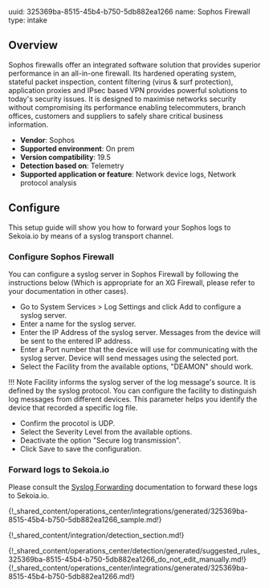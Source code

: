 uuid: 325369ba-8515-45b4-b750-5db882ea1266
name: Sophos Firewall
type: intake

## Overview
Sophos firewalls offer an integrated software solution that provides superior performance in an all-in-one firewall. Its hardened operating system, stateful packet inspection, content filtering (virus & surf protection), application proxies and IPsec based VPN provides powerful solutions to today's security issues. It is designed to maximise networks security without compromising its performance enabling telecommuters, branch offices, customers and suppliers to safely share critical business information.

- **Vendor**: Sophos
- **Supported environment**: On prem
- **Version compatibility**: 19.5
- **Detection based on**: Telemetry
- **Supported application or feature**: Network device logs, Network protocol analysis


## Configure

This setup guide will show you how to forward your Sophos logs
to Sekoia.io by means of a syslog transport channel.

### Configure Sophos Firewall
You can configure a syslog server in Sophos Firewall by following the instructions below (Which is appropriate for an XG Firewall, please refer to your documentation in other cases).

- Go to System Services > Log Settings and click Add to configure a syslog server.
- Enter a name for the syslog server.
- Enter the IP Address of the syslog server. Messages from the device will be sent to the entered IP address.
- Enter a Port number that the device will use for communicating with the syslog server. Device will send messages using the selected port.
- Select the Facility from the available options, "DEAMON" should work.

!!! Note
    Facility informs the syslog server of the log message's source. It is defined by the syslog protocol. You can configure the facility to distinguish log messages from different devices. This parameter helps you identify the device that recorded a specific log file.

- Confirm the procotol is UDP.
- Select the Severity Level from the available options.
- Deactivate the option "Secure log transmission".
- Click Save to save the configuration.

### Forward logs to Sekoia.io

Please consult the [Syslog Forwarding](/integration/ingestion_methods/syslog/sekoiaio_forwarder) documentation to forward these logs to Sekoia.io.


{!_shared_content/operations_center/integrations/generated/325369ba-8515-45b4-b750-5db882ea1266_sample.md!}


{!_shared_content/integration/detection_section.md!}

{!_shared_content/operations_center/detection/generated/suggested_rules_325369ba-8515-45b4-b750-5db882ea1266_do_not_edit_manually.md!}
{!_shared_content/operations_center/integrations/generated/325369ba-8515-45b4-b750-5db882ea1266.md!}

